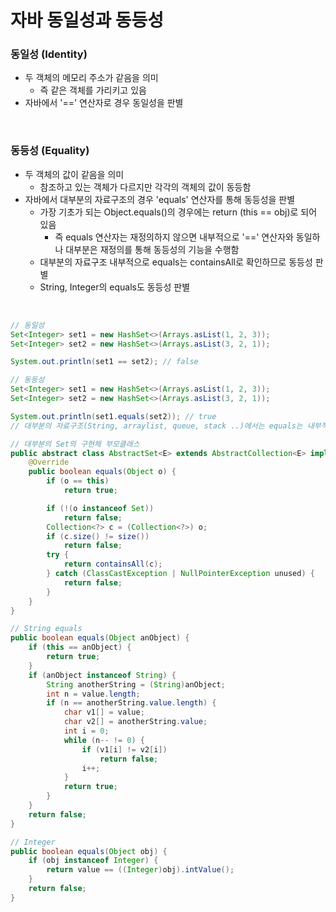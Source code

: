 # 자바 동일성과 동등성

### 동일성 (Identity)
- 두 객체의 메모리 주소가 같음을 의미
    - 즉 같은 객체를 가리키고 있음
- 자바에서 '==' 연산자로 경우 동일성을 판별

<br>

### 동등성 (Equality)
- 두 객체의 값이 같음을 의미
    - 참조하고 있는 객체가 다르지만 각각의 객체의 값이 동등함
- 자바에서 대부분의 자료구조의 경우 'equals' 연산자를 통해 동등성을 판별
    - 가장 기초가 되는 Object.equals()의 경우에는 return (this == obj)로 되어 있음
        - 즉 equals 연산자는 재정의하지 않으면 내부적으로 '==' 연산자와 동일하나 대부분은 재정의를 통해 동등성의 기능을 수행함
    - 대부분의 자료구조 내부적으로 equals는 containsAll로 확인하므로 동등성 판별
    - String, Integer의 equals도 동등성 판별

<br>

```java
// 동일성
Set<Integer> set1 = new HashSet<>(Arrays.asList(1, 2, 3));
Set<Integer> set2 = new HashSet<>(Arrays.asList(3, 2, 1));

System.out.println(set1 == set2); // false

// 동등성
Set<Integer> set1 = new HashSet<>(Arrays.asList(1, 2, 3));
Set<Integer> set2 = new HashSet<>(Arrays.asList(3, 2, 1));

System.out.println(set1.equals(set2)); // true
// 대부분의 자료구조(String, arraylist, queue, stack ..)에서는 equals는 내부적으로 containsAll로 확인하므로 동등성 판별

// 대부분의 Set의 구현체 부모클래스
public abstract class AbstractSet<E> extends AbstractCollection<E> implements Set<E> {
    @Override
    public boolean equals(Object o) {
        if (o == this)
            return true;

        if (!(o instanceof Set))
            return false;
        Collection<?> c = (Collection<?>) o;
        if (c.size() != size())
            return false;
        try {
            return containsAll(c);
        } catch (ClassCastException | NullPointerException unused) {
            return false;
        }
    }
}

// String equals
public boolean equals(Object anObject) {
    if (this == anObject) {
        return true;
    }
    if (anObject instanceof String) {
        String anotherString = (String)anObject;
        int n = value.length;
        if (n == anotherString.value.length) {
            char v1[] = value;
            char v2[] = anotherString.value;
            int i = 0;
            while (n-- != 0) {
                if (v1[i] != v2[i])
                    return false;
                i++;
            }
            return true;
        }
    }
    return false;
}

// Integer
public boolean equals(Object obj) {
    if (obj instanceof Integer) {
        return value == ((Integer)obj).intValue();
    }
    return false;
}
```